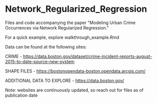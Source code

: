 # Network_Regularized_Regression
Files and code accompanying the paper "Modeling Urban Crime Occurrences via Network Regularized Regression."

For a quick example, explore walkthrough_example.Rmd

Data can be found at the following sites:

CRIME - https://data.boston.gov/dataset/crime-incident-reports-august-2015-to-date-source-new-system 

SHAPE FILES - https://bostonopendata-boston.opendata.arcgis.com/ 

ADDITIONAL DATA TO EXPLORE - https://data.boston.gov/ 

Note: websites are continuously updated, so reach out for files as of publication date 
